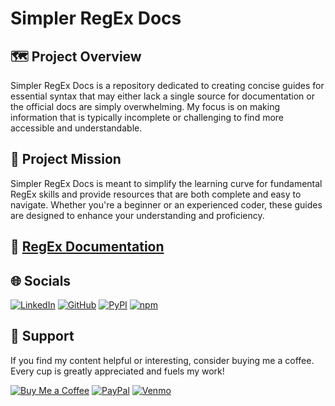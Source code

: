 # Simpler RegEx Docs

## 🗺️ Project Overview

Simpler RegEx Docs is a repository dedicated to creating concise guides for essential syntax that may either lack a single source for documentation or the official docs are simply overwhelming. My focus is on making information that is typically incomplete or challenging to find more accessible and understandable.

## 🎯 Project Mission

Simpler RegEx Docs is meant to simplify the learning curve for fundamental RegEx skills and provide resources that are both complete and easy to navigate. Whether you're a beginner or an experienced coder, these guides are designed to enhance your understanding and proficiency.

## 📑 [RegEx Documentation](./docs/regEx.md)

## 🌐 Socials

[![LinkedIn](https://img.shields.io/badge/LinkedIn-%230077B5.svg?logo=linkedin&logoColor=white)](https://linkedin.com/in/tzm01)
[![GitHub](https://img.shields.io/badge/GitHub-black?logo=github&logoColor=white)](https://github.com/TheCyberLocal)
[![PyPI](https://img.shields.io/badge/PyPI-3776AB?logo=pypi&logoColor=white)](https://pypi.org/user/TheCyberLocal/)
[![npm](https://img.shields.io/badge/npm-%23FFFFFF.svg?logo=npm&logoColor=D00000)](https://www.npmjs.com/~thecyberlocal)

## 💖 Support

If you find my content helpful or interesting, consider buying me a coffee. Every cup is greatly appreciated and fuels my work!

[![Buy Me a Coffee](https://img.shields.io/badge/-buy_me_a%C2%A0coffee-gray?logo=buy-me-a-coffee)](https://buymeacoffee.com/thecyberlocal)
[![PayPal](https://img.shields.io/badge/PayPal-00457C?logo=paypal&logoColor=white)](https://www.paypal.com/paypalme/TheCyberLocal)
[![Venmo](https://img.shields.io/badge/Venmo-008CFF?logo=venmo&logoColor=white)](https://www.venmo.com/TheCyberLocal)
